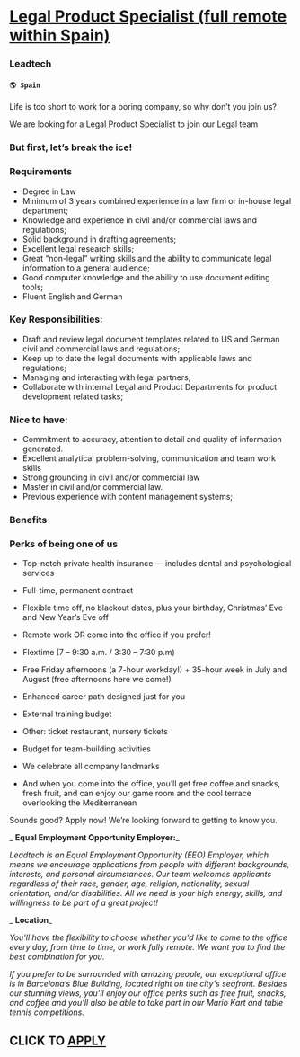 # [Legal Product Specialist (full remote within Spain)](https://www.remotewlb.com/apply/legal-product-specialist-full-remote-within-spain)  
### Leadtech  
#### `🌎 Spain`  

Life is too short to work for a boring company, so why don’t you join us?

We are looking for a Legal Product Specialist to join our Legal team

### But first, let’s break the ice!

### Requirements

  * Degree in Law
  * Minimum of 3 years combined experience in a law firm or in-house legal department;
  * Knowledge and experience in civil and/or commercial laws and regulations;
  * Solid background in drafting agreements;
  * Excellent legal research skills;
  * Great “non-legal” writing skills and the ability to communicate legal information to a general audience;
  * Good computer knowledge and the ability to use document editing tools;
  * Fluent English and German

### Key Responsibilities:

  * Draft and review legal document templates related to US and German civil and commercial laws and regulations;
  * Keep up to date the legal documents with applicable laws and regulations;
  * Managing and interacting with legal partners;
  * Collaborate with internal Legal and Product Departments for product development related tasks;

### Nice to have:

  * Commitment to accuracy, attention to detail and quality of information generated.
  * Excellent analytical problem-solving, communication and team work skills 
  * Strong grounding in civil and/or commercial law
  * Master in civil and/or commercial law.
  * Previous experience with content management systems;

### Benefits

### Perks of being one of us

  * Top-notch private health insurance — includes dental and psychological services
  * Full-time, permanent contract
  * Flexible time off, no blackout dates, plus your birthday, Christmas’ Eve and New Year’s Eve off
  * Remote work OR come into the office if you prefer!
  * Flextime (7 – 9:30 a.m. / 3:30 – 7:30 p.m)
  * Free Friday afternoons (a 7-hour workday!) + 35-hour week in July and August (free afternoons here we come!)
  * Enhanced career path designed just for you
  * External training budget

  * Other: ticket restaurant, nursery tickets
  * Budget for team-building activities
  * We celebrate all company landmarks
  * And when you come into the office, you’ll get free coffee and snacks, fresh fruit, and can enjoy our game room and the cool terrace overlooking the Mediterranean

Sounds good? Apply now! We’re looking forward to getting to know you.

 _ **Equal Employment Opportunity Employer:**_

 _Leadtech is an Equal Employment Opportunity (EEO) Employer, which means we encourage applications from people with different backgrounds, interests, and personal circumstances. Our team welcomes applicants regardless of their race, gender, age, religion, nationality, sexual orientation, and/or disabilities. All we need is your high energy, skills, and willingness to be part of a great project!_

 _ **Location**_

 _You'll have the flexibility to choose whether you'd like to come to the office every day, from time to time, or work fully remote. We want you to find the best combination for you._

 _If you prefer to be surrounded with amazing people, our exceptional office is in Barcelona’s Blue Building, located right on the city's seafront. Besides our stunning views, you’ll enjoy our office perks such as free fruit, snacks, and coffee and you’ll also be able to take part in our Mario Kart and table tennis competitions._

  
## CLICK TO [APPLY](https://www.remotewlb.com/apply/legal-product-specialist-full-remote-within-spain)

